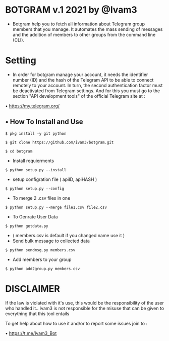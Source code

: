 # BOTGRAM v.1 2021 by @Ivam3

- Botgram help you to fetch all information about Telegram group members that you manage. It automates the mass sending of messages and the addition of members to other groups from the command line (CLI).

# Setting

- In order for botgram manage your account, it needs the identifier number (ID) and the hash of the Telegram API to be able to connect remotely to your account. In turn, the second authentication factor must be deactivated from Telegram settings. And for this you must go to the section "API development tools" of the official Telegram site at :

• https://my.telegram.org/

## • How To Install and Use

`$ pkg install -y git python`

`$ git clone https://github.com/ivam3/botgram.git`

`$ cd botgram`

* Install requierments

`$ python setup.py --install`

* setup configration file ( apiID, apiHASH )

`$ python setup.py --config`

* To merge 2 .csv files in one 

`$ python setup.py --merge file1.csv file2.csv`

* To Genrate User Data

`$ python getdata.py`

* ( members.csv is default if you changed name use it )
* Send bulk message to collected data 

`$ python sendmsg.py members.csv`

* Add members to your group

`$ python add2group.py members.csv`

# DISCLAIMER
If the law is violated with it's use, this would be the responsibility of the user who handled it..      Ivam3 is not responsible for the misuse that can be given to everything that this tool entails

To get help about how to use it and/or to report some issues join to :

 • https://t.me/Ivam3_Bot



